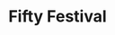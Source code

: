 ---
title: Fifty Festival
course: Advanced CSS & JS
img: /assets/img/fifty.jpg
img_alt: Screengrab of Fifty Festival website
external_url: https://fifty-festival-131.superhi.com/
---